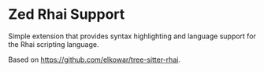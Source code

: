 # Zed Rhai Support

Simple extension that provides syntax highlighting and language support for the Rhai scripting language.

Based on https://github.com/elkowar/tree-sitter-rhai.
